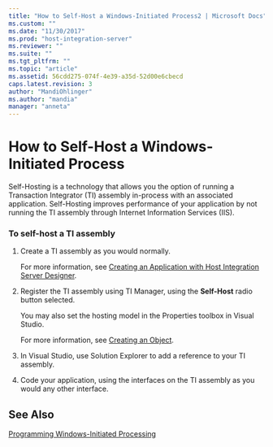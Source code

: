 ```yaml
---
title: "How to Self-Host a Windows-Initiated Process2 | Microsoft Docs"
ms.custom: ""
ms.date: "11/30/2017"
ms.prod: "host-integration-server"
ms.reviewer: ""
ms.suite: ""
ms.tgt_pltfrm: ""
ms.topic: "article"
ms.assetid: 56cdd275-074f-4e39-a35d-52d00e6cbecd
caps.latest.revision: 3
author: "MandiOhlinger"
ms.author: "mandia"
manager: "anneta"
---
```

# How to Self-Host a Windows-Initiated Process
Self-Hosting is a technology that allows you the option of running a Transaction Integrator (TI) assembly in-process with an associated application. Self-Hosting improves performance of your application by not running the TI assembly through Internet Information Services (IIS).  
  
### To self-host a TI assembly  
  
1.  Create a TI assembly as you would normally.  
  
     For more information, see [Creating an Application with Host Integration Server Designer](../core/creating-an-application-with-host-integration-server-designer1.md).  
  
2.  Register the TI assembly using TI Manager, using the **Self-Host** radio button selected.  
  
     You may also set the hosting model in the Properties toolbox in Visual Studio.  
  
     For more information, see [Creating an Object](../HIS2010/creating-an-object1.md).  
  
3.  In Visual Studio, use Solution Explorer to add a reference to your TI assembly.  
  
4.  Code your application, using the interfaces on the TI assembly as you would any other interface.  
  
## See Also  
 [Programming Windows-Initiated Processing](../core/programming-windows-initiated-processing1.md)